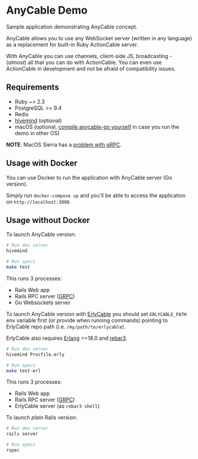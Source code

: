 # AnyCable Demo

Sample application demonstrating AnyCable concept.

AnyCable allows you to use any WebSocket server (written in any language) as a replacement for built-in Ruby ActionCable server.

With AnyCable you can use channels, client-side JS, broadcasting - (_almost_) all that you can do with ActionCable. You can even use ActionCable in development and not be afraid of compatibility issues.

## Requirements

- Ruby ~> 2.3
- PostgreSQL >= 9.4
- Redis
- [hivemind](https://github.com/DarthSim/hivemind) (optional)
- macOS (optional, [compile anycable-go yourself](https://github.com/anycable/anycable-go#installation) in case you run the demo in other OS)

**NOTE**: MacOS Sierra has a [problem with gRPC](https://github.com/grpc/grpc/issues/8403).

## Usage with Docker

You can use Docker to run the application with AnyCable server (Go version).

Simply run `docker-compose up` and you'll be able to access the application on `http://localhost:3000`.

## Usage without Docker

To launch AnyCable version:

```sh
# Run dev server
hivemind

# Run specs
make test
```

This runs 3 processes:
- Rails Web app
- Rails RPC server ([GRPC](http://www.grpc.io))
- Go Websockets server

To launch AnyCable version with [ErlyCable](https://github.com/anycable/erlycable) you should set `ERLYCABLE_PATH` env variable first (or provide when running commands) pointing to ErlyCable repo path (i.e. `/my/path/to/erlycable`).

ErlyCable also requires [Erlang](http://www.erlang.org) >=18.0 and [rebar3](https://www.rebar3.org).

```sh
# Run dev server
hivemind Procfile.erly

# Run specs
make test-erl
```

This runs 3 processes:
- Rails Web app
- Rails RPC server ([GRPC](http://www.grpc.io))
- ErlyCable server (as `rebar3 shell`)

To launch _plain_ Rails version:

```sh
# Run dev server
rails server

# Run specs
rspec
```
